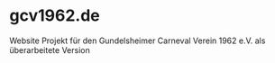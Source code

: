 # gcv1962.de
Website Projekt für den Gundelsheimer Carneval Verein 1962 e.V. als überarbeitete Version
